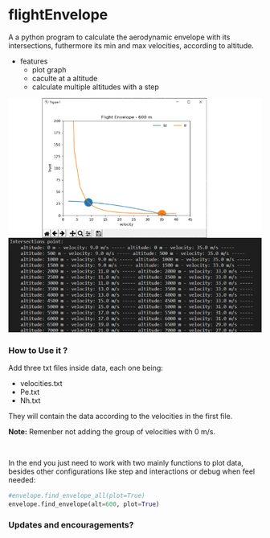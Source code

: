 # flightEnvelope
A a python program to calculate the aerodynamic envelope with its intersections, futhermore its min and max velocities, according to altitude.

- features
  - plot graph
  - caculte at a altitude
  - calculate multiple altitudes with a step

![together](readme\together.png)

### How to Use it ?

Add three txt files inside data, each one being:

* velocities.txt
* Pe.txt
* Nh.txt

They will contain the data according to the velocities in the first file. 

**Note:** Remenber not adding the group of velocities with 0 m/s.

<br>

In the end you just need to work with two mainly functions to plot data, besides other configurations like step and interactions or debug when feel needed:



```python
#envelope.find_envelope_all(plot=True)
envelope.find_envelope(alt=600, plot=True)
```

### Updates and encouragements?



